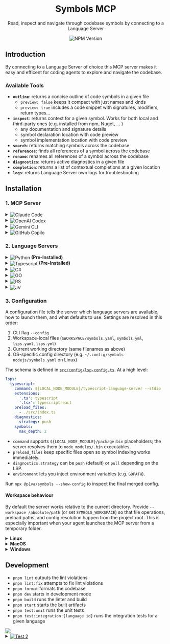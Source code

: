 <div align="center">

# Symbols MCP

Read, inspect and navigate through codebase symbols by connecting to a Language Server

![NPM Version](https://img.shields.io/npm/v/%40p1va%2Fsymbols?style=flat)


</div>

## Introduction

By connecting to a Language Server of choice this MCP server makes it easy and efficent for coding agents to explore and navigate the codebase.

### Available Tools

- **`outline`**: returns a concise outline of code symbols in a given file
  - `preview: false` keeps it compact with just names and kinds
  - `preview: true` includes a code snippet with signatures, modifiers, return types...
- **`inspect`**: returns context for a given symbol. Works for both local and third-party ones (e.g. installed from npm, Nuget, ... )
  - any documentation and signature details
  - symbol declaration location with code preview
  - symbol implementation location with code preview
- **`search`**: returns matching symbols across the codebase
- **`references`**: finds all references of a symbol across the codebase
- **`rename`**: renames all references of a symbol across the codebase
- **`diagnostics`**: returns active diagnostics in a given file
- **`completion`**: returns a list of contextual completions at a given location
- **`logs`**: returns Language Server own logs for troubleshooting

## Installation

### 1. MCP Server

<details>
<summary>
<div style="display: inline-block;">
<img src="https://img.shields.io/badge/Claude_Code-555?logo=claude" alt="Claude Code" style="vertical-align: middle;">
</div>
</summary>

Add this to `.mcp.json`

```json
{
  "mcpServers": {
    "symbols": {
      "command": "npx",
      "args": ["-y", "@p1va/symbols@latest"]
    }
  }
}
```

or

```sh
claude mcp add symbols -- npx -y @p1va/symbols@latest
```
</details>

<details><summary><img src="https://img.shields.io/badge/OpenAI_Codex-%23412991?logo=openai&logoColor=white" alt="OpenAI Codex" style="vertical-align: middle;"></summary>

Add this to `$HOME/.codex/config.toml`

```toml
[mcp_servers.symbols]
command = "npx"
args = ["-y", "@p1va/symbols@latest"]
```
</details>

<details><summary><img src="https://img.shields.io/badge/Gemini_CLI-8E75B2?logo=google%20gemini&logoColor=white" alt="Gemini CLI" style="vertical-align: middle;"></summary>

Add this to `.gemini/settings.json`

```json
{
  "mcpServers": {
    "symbols": {
      "command": "npx",
      "args": ["-y", "@p1va/symbols@latest"],
      "env": {},
      "cwd": ".",
      "timeout": 30000,
      "trust": true
    }
  }
}
```
</details>

<details>

<summary><img src="https://img.shields.io/badge/GitHub_Copilot-8957E5?logo=github-copilot&logoColor=white" alt="GitHub Copilo" style="vertical-align: middle;"></summary>

Add this to `.vscode/mcp.json`

```json
{
  "servers": {
    "symbols": {
      "type": "stdio",
      "command": "npx",
      "args": ["-y", "@p1va/symbols@latest"]
    }
  }
}
```

</details>

### 2. Language Servers

<details>
<summary>
<img src="https://img.shields.io/badge/PY-3670A0?&logo=python&logoColor=ffdd54" alt="Python" style="vertical-align: middle;">
<b>(Pre-Installed)</b>
</summary>

### Python's Pyright

#### Installation

[Pyright]() is already installed as a dependecies of this MCP server and doesn't need installation

#### Configuration

A default configuration for Pyright is created during startup so things *should* work out of the box

#### Troubleshooting

A symptom of Pyright not being properly configured is the `diagnostics` tool only reporting module import errors even when none appear in the IDE.

You can update your `pyproject.toml` to correctly point it to the virtual environment location.

```toml
[tool.pyright]
venvPath = "."
venv = ".venv"
```

</details>


<details>
<summary>
<img src="https://img.shields.io/badge/TS-%23007ACC.svg?logo=typescript&logoColor=white" alt="Typescript" style="vertical-align: middle;">
<b>(Pre-Installed)</b>
</summary>

### Installation

```sh
npm install -g typescript typescript-language-server
```

To double-check the outcome of the installation run the command below

```sh
typescript-language-server --stdio
```

You should see the language server start and wait for LSP messages.

</details>

<details>
<summary>
<img src="https://img.shields.io/badge/CS-blueviolet?logo=dotnet" alt="C#" style="vertical-align: middle;">
<b></b>
</summary>

### Installation

The official Csharp Language Server is distributed over nuget as a self-contained executable.

To download it via the `dotnet` command, create a temporary project file named `ServerDownload.csproj` with the following content:

```xml
<Project Sdk="Microsoft.NET.Sdk">
  <PropertyGroup>
    <PackageNameBase>Microsoft.CodeAnalysis.LanguageServer</PackageNameBase>
    <PackageVersion>5.0.0-1.25353.13</PackageVersion>
    <RestorePackagesPath  Condition=" '$(RestorePackagesPath)' == '' ">/tmp/lsp-download</RestorePackagesPath>
    <ServerPath Condition=" '$(DownloadPath)' == '' ">./LspServer/</ServerPath>
    <TargetFramework>net9.0</TargetFramework>
    <DisableImplicitNuGetFallbackFolder>true</DisableImplicitNuGetFallbackFolder>
    <AutomaticallyUseReferenceAssemblyPackages>false</AutomaticallyUseReferenceAssemblyPackages>
    <RestoreSources>
      https://pkgs.dev.azure.com/azure-public/vside/_packaging/vs-impl/nuget/v3/index.json
    </RestoreSources>
  </PropertyGroup>
  <ItemGroup>
    <PackageDownload Include="$(PackageNameBase).$(Platform)" version="[$(PackageVersion)]" />
  </ItemGroup>
  <Target Name="SimplifyPath" AfterTargets="Restore">
    <PropertyGroup>
      <PackageIdFolderName>$(PackageNameBase.ToLower()).$(Platform.ToLower())</PackageIdFolderName>
      <PackageContentPath>$(RestorePackagesPath)/$(PackageIdFolderName)/$(PackageVersion)/content/LanguageServer/$(Platform)/</PackageContentPath>
    </PropertyGroup>
    <ItemGroup>
      <ServerFiles Include="$(PackageContentPath)**/*" />
    </ItemGroup>
    <Copy SourceFiles="@(ServerFiles)" DestinationFolder="$(ServerPath)%(RecursiveDir)" />
    <RemoveDir Directories="$(RestorePackagesPath)" />
  </Target>
</Project>
```

Then pick the platform identifier matching your machine

- `win-x64`
- `win-arm64`
- `linux-x64`
- `linux-arm64`
- `linux-musl-x64`
- `linux-musl-arm64`
- `osx-x64`
- `osx-arm64`
- `neutral`

Finally restore the temporary project to download the Language Server to the `ServerPath` location

```sh
dotnet restore ServerDownload.csproj \
  /p:Platform=YOUR-PLATFORM-ID \
  /p:ServerPath=$HOME/.csharp-lsp/
```

To double-check the outcome of the installation run the command below

```sh
$HOME/.csharp-lsp/Microsoft.CodeAnalysis.LanguageServer --version
```
</details>


<details>
<summary>
<img src="https://img.shields.io/badge/GO-%2300ADD8.svg?logo=go&logoColor=white" alt="GO" style="vertical-align: middle;">
<b></b>
</summary>

### Installation

```sh
go install golang.org/x/tools/gopls@latest
```

To double-check the outcome of the installation run the command below

```sh
gopls version
```

</details>

<details>
<summary>
<img src="https://img.shields.io/badge/RS-%23000000.svg?logo=rust&logoColor=white" alt="RS" style="vertical-align: middle;">
<b></b>
</summary>

### Installation

```sh
rustup component add rust-analyzer
```

To double-check the outcome of the installation run the command below

```sh
rust-analyzer --version
```

</details>

<details>
<summary>
<img src="https://img.shields.io/badge/JV-ED8B00?logo=openjdk&logoColor=white
" alt="JV" style="vertical-align: middle;">
<b></b>
</summary>

### Installation

</details>


### 3. Configuration

A configuration file tells the server which language servers are available, how to launch them, and what defaults to use. Settings are resolved in this order:

1. CLI flag `--config`
2. Workspace-local files (`$WORKSPACE/symbols.yaml`, `symbols.yml`, `lsps.yaml`, `lsps.yml`)
3. Current working directory (same filenames as above)
4. OS-specific config directory (e.g. `~/.config/symbols-nodejs/symbols.yaml` on Linux)

The schema is defined in [`src/config/lsp-config.ts`](src/config/lsp-config.ts). At a high level:

```yaml
lsps:
  typescript:
    command: ${LOCAL_NODE_MODULE}/typescript-language-server --stdio
    extensions:
      '.ts': typescript
      '.tsx': typescriptreact
    preload_files:
      - ./src/index.ts
    diagnostics:
      strategy: push
    symbols:
      max_depth: 2
```

- `command` supports `${LOCAL_NODE_MODULE}/package:bin` placeholders; the server resolves them to `node_modules/.bin` executables.
- `preload_files` keep specific files open so symbol indexing works immediately.
- `diagnostics.strategy` can be `push` (default) or `pull` depending on the LSP.
- `environment` lets you inject environment variables (e.g. `GOPATH`).

Run `npx @p1va/symbols --show-config` to inspect the final merged config.

#### Workspace behaviour

By default the server works relative to the current directory. Provide `--workspace /absolute/path` (or set `SYMBOLS_WORKSPACE`) so that file operations, preload paths, and config resolution happen from the project root. This is especially important when your agent launches the MCP server from a temporary folder.

<details>

<summary><b>Linux</b></summary>

```sh
mkdir -p ~/.config/symbols-nodejs && curl -o ~/.config/symbols-nodejs/symbols.yaml https://raw.githubusercontent.com/p1va/symbols/refs/heads/main/examples/configs/all-lsps.yaml
```

</details>

<details>

<summary><b>MacOS</b></summary>

```sh
mkdir -p ~/Library/Preferences/symbols-nodejs && curl -o ~/Library/Preferences/symbols-nodejs/symbols.yaml https://raw.githubusercontent.com/p1va/symbols/refs/heads/main/examples/configs/all-lsps.yaml
```

</details>

<details>

<summary><b>Windows</b></summary>

```sh
mkdir "%APPDATA%\symbols-nodejs\Config" && curl -o "%APPDATA%\symbols-nodejs\Config\symbols.yaml" https://raw.githubusercontent.com/p1va/symbols/refs/heads/main/examples/configs/all-lsps.yaml
```

</details>

## Development

- `pnpm lint` outputs the lint violations
- `pnpm lint:fix` attempts to fix lint violations
- `pnpm format` formats the codebase
- `pnpm dev` starts in development mode
- `pnpm build` runs the linter and build
- `pnpm start` starts the built artifacts
- `pnpm test:unit` runs the unit tests
- `pnpm test:integration:{language id}` runs the integration tests for a given language



<details>
<summary style="display: flex; align-items: center;">
<picture style="vertical-align: middle;">
<img src="https://img.shields.io/badge/T1-ED8B00?logo=openjdk&logoColor=white">
</picture>
</summary>

<p>This is a test.</p>

</details>


<details>
<summary>
<a href="#">
<img src="https://img.shields.io/badge/T2-ED8B00?logo=openjdk&logoColor=white" alt="Test 2" style="vertical-align: middle;">
</a>
</summary>

<p>This is a test.</p>

</details>

